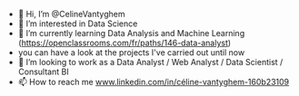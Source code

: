 - 👋 Hi, I’m @CelineVantyghem
- 👀 I’m interested in Data Science
- 🌱 I’m currently learning Data Analysis and Machine Learning (https://openclassrooms.com/fr/paths/146-data-analyst)
-   you can have a look at the projects I've carried out until now
- 💞️ I’m looking to work as a Data Analyst / Web Analyst / Data Scientist / Consultant BI
- 📫 How to reach me www.linkedin.com/in/céline-vantyghem-160b23109
<!---
CelineVantyghem/CelineVantyghem is a ✨ special ✨ repository because its `README.md` (this file) appears on your GitHub profile.
You can click the Preview link to take a look at your changes.
--->
